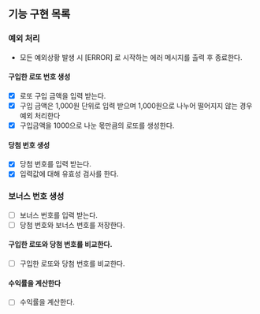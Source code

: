 ## 기능 구현 목록

### 예외 처리

- 모든 예외상황 발생 시 [ERROR] 로 시작하는 에러 메시지를 출력 후 종료한다.

#### 구입한 로또 번호 생성

- [x] 로또 구입 금액을 입력 받는다.
- [x] 구입 금액은 1,000원 단위로 입력 받으며 1,000원으로 나누어 떨어지지 않는 경우 예외 처리한다
- [x] 구입금액을 1000으로 나눈 몫만큼의 로또를 생성한다.

#### 당첨 번호 생성
- [x] 당첨 번호를 입력 받는다.
- [x] 입력값에 대해 유효성 검사를 한다.

### 보너스 번호 생성
- [ ] 보너스 번호를 입력 받는다.
- [ ] 당첨 번호와 보너스 번호를 저장한다.

#### 구입한 로또와 당첨 번호를 비교한다.

- [ ] 구입한 로또와 당첨 번호를 비교한다.

#### 수익률을 계산한다

- [ ] 수익률을 계산한다.

